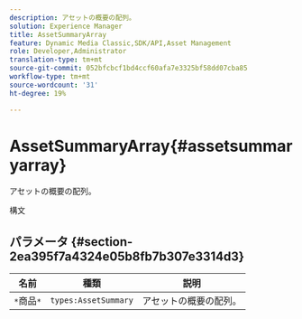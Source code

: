 ```yaml
---
description: アセットの概要の配列。
solution: Experience Manager
title: AssetSummaryArray
feature: Dynamic Media Classic,SDK/API,Asset Management
role: Developer,Administrator
translation-type: tm+mt
source-git-commit: 052bfcbcf1bd4ccf60afa7e3325bf58dd07cba85
workflow-type: tm+mt
source-wordcount: '31'
ht-degree: 19%

---
```



# AssetSummaryArray{#assetsummaryarray}

アセットの概要の配列。

構文

## パラメータ {#section-2ea395f7a4324e05b8fb7b307e3314d3}

| 名前 | 種類 | 説明 |
|---|---|---|
| `*`商品`*` | `types:AssetSummary` | アセットの概要の配列。 |

